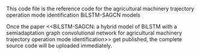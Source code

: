 This code file is the reference code for the agricultural machinery trajectory operation mode identification BiLSTM-SAGCN models

Once the paper <<BiLSTM-SAGCN: a hybrid model of BiLSTM with a semiadaptation graph convolutional network for agricultural machinery trajectory operation mode identification>> get published, the complete source code will be uploaded immediately.
